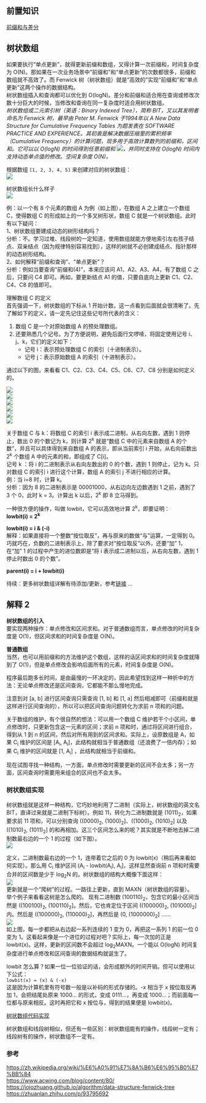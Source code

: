 ## 前置知识
[前缀和与差分](../../../Common%20Algorithm%20and%20Theory/前缀和与差分.md)  
  
## 树状数组
如果要执行“单点更新”，就得更新前缀和数组，又得计算一次前缀和，时间复杂度为 O(N)。那如果在一次业务场景中“前缀和”和“单点更新”的次数都很多，前缀和数组就不高效了。而 Fenwick 树（树状数组）就是“高效的”实现“前缀和”和“单点更新”这两个操作的数据结构。  
树状数组插入和查询都可以优化到 O(logN)。差分和前缀和适合用在查询或修改次数十分巨大的时候，当修改和查询在同一复杂度时适合用树状数组。  
*树状数组或二元索引树（英语：Binary Indexed Tree），简称 BIT，又以其发明者命名为 Fenwick 树，最早由 Peter M. Fenwick 于1994年以 A New Data Structure for Cumulative Frequency Tables 为题发表在 SOFTWARE PRACTICE AND EXPERIENCE。其初衷是解决数据压缩里的累积频率（Cumulative Frequency）的计算问题，现多用于高效计算数列的前缀和，区间和。它可以以 O(logN) 的时间得到任意前缀和 <img src="https://render.githubusercontent.com/render/math?math=\displaystyle \sum _{i=1}^{j}A[i],1<=j<=N">，并同时支持在 O(logN) 时间内支持动态单点值的修改。空间复杂度 O(N)。*  
  
根据数组 `[1, 2, 3, 4, 5]` 来创建对应的树状数组：  
![](./树状数组.gif)  
  
树状数组长什么样子  
![](树状数组2.jpg)  

例：以一个有 8 个元素的数组 A 为例（如上图），在数组 A 之上建立一个数组 C，使得数组 C 的形成如上的一个多叉树形状，数组 C 就是一个树状数组。此时有以下疑问：  
1、树状数组要建成动态的树形结构吗？  
分析：不。学习过堆、线段树的一定知道，使用数组就能方便地索引左右孩子结点、双亲结点（因为规律特别容易找到），这样的树就不必创建成结点、指针那样的动态树形结构。  
2、如何解释“前缀和查询”、“单点更新”？  
分析：例如当要查询“前缀和(4)”，本来应该问 A1、A2、A3、A4，有了数组 C 之后，只要问 C4 即可。再如，要更新结点 A1 的值，只要自底向上更新 C1、C2、C4、C8 的值即可。  
  
理解数组 C 的定义  
首先强调一下，树状数组的下标从 1 开始计数，这一点看到后面就会很清晰了。先了解如下的定义，请一定先记住这些记号所代表的含义：  
1. 数组 C 是一个对原始数组 A 的预处理数组。
2. 还要熟悉几个记号。为了方便说明，避免后面行文啰嗦，将固定使用记号 i、j、k，它们的定义如下：
    * 记号 i：表示预处理数组 C 的索引（十进制表示）。
    * 记号 j：表示原始数组 A 的索引（十进制表示）。  

通过以下的图，来看看 C1、C2、C3、C4、C5、C6、C7、C8 分别是如何定义的。  
  
![](./fenwick-tree-1.jpg)  
![](./fenwick-tree-2.jpg)  
![](./fenwick-tree-3.jpg)  
![](./fenwick-tree-4.jpg)  
![](./fenwick-tree-5.jpg)  
![](./fenwick-tree-6.jpg)  
  
关于数组 C 与 k：将数组 C 的索引 i 表示成二进制，从右向左数，遇到 1 则停止，数出 0 的个数记为 k，则计算 2<sup>k</sup> 就是“数组 C 中的元素来自数组 A 的个数”，并且可以具体得到来自数组 A 的表示，即从当前索引 i 开始，从右向前数出 2<sup>k</sup> 个数组 A 中的元素的和，即组成了 C[i]。  
记号 k ：将 i 的二进制表示从右向左数出的 0 的个数，遇到 1 则停止，记为 k。只对数组 C 的索引 i 进行这个计算，数组 A 的索引 j 不进行相应的计算。  
例：当 i=8 时，计算 k。  
分析：因为 8 的二进制表示是 00001000，从右边向左边数遇到 1 之前，遇到了 3 个 0，此时 k = 3。计算出 k 以后，2<sup>k</sup> 即 8 立马得到。  

一种很方便的操作，叫做 lowbit，它可以高效地计算 2<sup>k</sup>，即要证明：  
**lowbit(i) = 2<sup>k</sup>**  

**lowbit(i) = i & (-i)**  
解释：如果直接将一个整数“按位取反”，再与原来的数做“与”运算，一定得到 0。巧就巧在，负数的二进制表示上，除了要求对“按位取反”以外，还要“加” 1，在“加” 1 的过程中产生的进位数即是“将 i 表示成二进制以后，从右向左数，遇到 1 停止时数出 0 的个数”。  
  
**parent(i) = i + lowbit(i)**  
  
待续：更多树状数组详解有待添加/更新，参考[链接](https://www.acwing.com/blog/content/80/) ...  
  
  
  
## 解释 2
**树状数组的引入**  
要实现两种操作：单点修改和区间求和。对于普通数组而言，单点修改的时间复杂度是 O(1)，但区间求和的时间复杂度是 O(N)。  
  
**普通数组**  
当然，也可以用前缀和的方法维护这个数组，这样的话区间求和的时间复杂度就降到了 O(1)，但是单点修改会影响后面所有的元素，时间复杂度是 O(N)。  
  
程序最后跑多长时间，是由最慢的一环决定的，因此希望找到这样一种折中的方法：无论单点修改还是区间查询，它都能不那么慢地完成。  
  
注意到对 [a, b] 进行区间查询只需查询 [1, b] 和 [1, a] 然后相减即可（前缀和就是这样进行区间查询的），所以可以把区间查询问题转化为求前 n 项和的问题。  
  
关于数组的维护，有个很自然的想法：可以用一个数组 C 维护若干个小区间，单点修改时，只更新包含这一元素的区间；求前 n 项和时，通过将区间进行组合，得到从 1 到 n 的区间，然后对所有用到的区间求和。实际上，设原数组是 A，如果 C<sub>i</sub> 维护的区间是 [A<sub>i</sub>, A<sub>i</sub>]，此结构就相当于普通数组（还浪费了一倍内存）；如果 C<sub>i</sub> 维护的区间就是 [1, A<sub>i</sub>] ，此结构就相当于前缀和。  
  
现在试图寻找一种结构，一方面，单点修改时需要更新的区间不会太多；另一方面，区间查询时需要用来组合的区间也不会太多。  
  
### 树状数组实现
树状数组就是这样一种结构，它巧妙地利用了二进制（实际上，树状数组的英文名 BIT，直译过来就是二进制下标树）。例如 11，转化为二进制数就是 (1011)<sub>2</sub>，如果要求前 11 项和，可以分别查询 ((0000)<sub>2</sub>, (1000)<sub>2</sub>]、((1000)<sub>2</sub>, (1010)<sub>2</sub>] 以及 ((1010)<sub>2</sub>, (1011)<sub>2</sub>] 的和再相加。这三个区间怎么来的呢？其实就是不断地去掉二进制数最右边的一个 1 的过程（如下图）。  
![](./v2-a53a897f22763ef04a728f8263f06547_1440w.png)  
  
定义，二进制数最右边的一个 1，连带着它之后的 0 为 lowbit(x)（稍后再来看如何实现）。那么用 C<sub>i</sub> 维护区间 (A<sub>i</sub> - lowbit(A<sub>i</sub>), A<sub>i</sub>]，这样显然查询前 n 项和时需要合并的区间数是少于 log<sub>2</sub>N 的。树状数组的结构大概像下面这样：  
![](./v2-df001651925903a86ab640482b78c2d6_1440w.png)  
更新就是一个“爬树”的过程。一路往上更新，直到 MAXN（树状数组的容量）。  
举个例子来看看这树是怎么爬的。 现有二进制数 (100110)<sub>2</sub>，包含它的最小区间当然是 ((100100)<sub>2</sub>, (100110)<sub>2</sub>]。然后，它也肯定位于区间 ((100000)<sub>2</sub>, (101000)<sub>2</sub>] 内。然后是 ((100000)<sub>2</sub>, (110000)<sub>2</sub>]，再然后是 (0, (1000000)<sub>2</sub>] ......  
![](./v2-8ce9df6ada69084d3ccd0df5ecc45b5e_1440w.png)  
如上图，每一步都把从右边起一系列连续的 1 变为 0，再把这一系列 1 的前一位 0 变为 1。这看起来像是一个进位的过程对吧？实际上，每一次加的正是 lowbit(x)。这样，更新的区间数不会超过 log<sub>2</sub>MAXN。一个能以 O(logN) 时间复杂度进行单点修改和区间查询的数据结构就诞生了。  
  
lowbit 怎么算？如果一位一位验证的话，会形成额外的时间开销。但可以使用以下公式：  
`lowbit(x) = (x) & (-x)`  
这是因为计算机里有符号数一般是以补码的形式存储的。-x 相当于 x 按位取反再加 1，会把结尾处原来 1000... 的形式，变成 0111...，再变成 1000...；而前面每一位都与原来相反。这时再把它和 x 按位与，得到的结果便是 lowbit(x)。  
  
[树状数组代码实现](./FenwickTree.java)  
  
  
树状数组和线段树相似，但还有一些区别：树状数组能有的操作，线段树一定有；线段树有的操作，树状数组不一定有。  
  
### 参考
https://zh.wikipedia.org/wiki/%E6%A0%91%E7%8A%B6%E6%95%B0%E7%BB%84  
https://www.acwing.com/blog/content/80/  
https://jojozhuang.github.io/algorithm/data-structure-fenwick-tree  
https://zhuanlan.zhihu.com/p/93795692  
